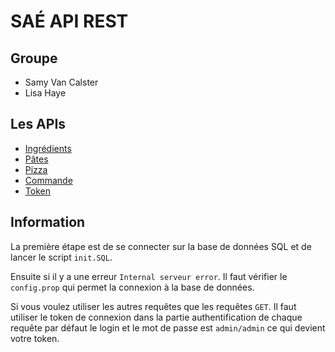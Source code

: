 # SAÉ API REST

## Groupe
- Samy Van Calster
- Lisa Haye

## Les APIs

- [Ingrédients](./doc/Ingredients.md)
- [Pâtes](./doc/Pates.md)
- [Pizza](./doc/Pizzas.md)
- [Commande](./doc/Commande.md)
- [Token](./doc/Token.md)

## Information

La première étape est de se connecter sur la base de données SQL et de lancer le script `init.SQL`.

Ensuite si il y a une erreur `Internal serveur error`. Il faut vérifier le `config.prop` qui permet la connexion à la base de données.

Si vous voulez utiliser les autres requêtes que les requêtes `GET`. Il faut utiliser le token de connexion dans la partie authentification de chaque requête par défaut le login et le mot de passe est `admin/admin` ce qui devient votre token.